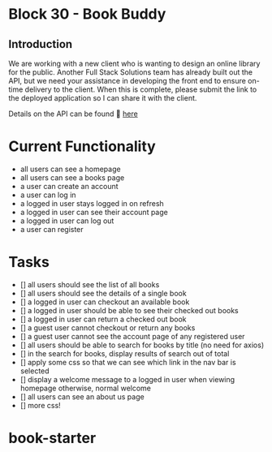 # Block 30 - Book Buddy

## Introduction

We are working with a new client who is wanting to design an online library for the public. Another Full Stack Solutions team has already built out the API, but we need your assistance in developing the front end to ensure on-time delivery to the client. When this is complete, please submit the link to the deployed application so I can share it with the client.

Details on the API can be found 🔗 [here]

[here]: https://fsa-book-buddy-b6e748d1380d.herokuapp.com/docs/

# Current Functionality

- all users can see a homepage
- all users can see a books page
- a user can create an account
- a user can log in
- a logged in user stays logged in on refresh
- a logged in user can see their account page
- a logged in user can log out
- a user can register

# Tasks
- [] all users should see the list of all books
- [] all users should see the details of a single book
- [] a logged in user can checkout an available book
- [] a logged in user should be able to see their checked out books
- [] a logged in user can return a checked out book
- [] a guest user cannot checkout or return any books
- [] a guest user cannot see the account page of any registered user
- [] all users should be able to search for books by title (no need for axios)
- [] in the search for books, display results of search out of total
- [] apply some css so that we can see which link in the nav bar is selected
- [] display a welcome message to a logged in user when viewing homepage otherwise, normal welcome 
- [] all users can see an about us page 
- [] more css!
# book-starter
